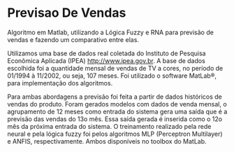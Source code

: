 # Previsao De Vendas

Algoritmo em Matlab, utilizando a Lógica Fuzzy e RNA para previsão de vendas e fazendo um comparativo entre elas.  

Utilizamos uma base de dados real coletada do Instituto de Pesquisa Econômica Aplicada (IPEA) http://www.ipea.gov.br. A base de dados escolhida foi a quantidade mensal de vendas de TV a cores, no período de 01/1994 à 11/2002, ou seja, 107 meses. Foi utilizado o software
MatLab®, para implementação dos algoritmos.

Para ambas abordagens a previsão foi feita a partir de dados históricos de vendas do produto. Foram gerados modelos com dados de venda mensal, o agrupamento de 12 meses como entrada do sistema gera uma saída que é a previsão das vendas do 13o mês. Essa
saída gerada é inserida como o 12o mês da próxima entrada do sistema. O treinamento realizado pela rede neural e pela lógica fuzzy foi pelos algoritmos MLP (Perceptron Multilayer) e ANFIS, respectivamente. Ambos disponíveis no toolbox do MatLab.
